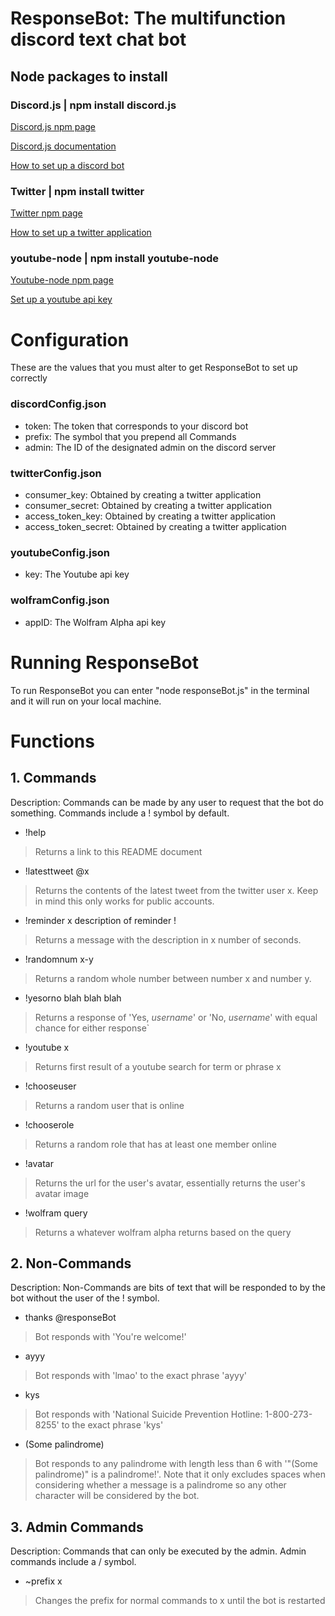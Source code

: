 # ResponseBot: The multifunction discord text chat bot

## Node packages to install
### Discord.js | npm install discord.js

[Discord.js npm page](https://www.npmjs.com/package/discord.js)

[Discord.js documentation](https://discord.js.org/#/docs/main/stable/general/welcome)

[How to set up a discord bot](https://github.com/reactiflux/discord-irc/wiki/Creating-a-discord-bot-&-getting-a-token )

### Twitter | npm install twitter

[Twitter npm page](https://www.npmjs.com/package/twitter)

[How to set up a twitter application](http://techknights.org/workshops/nodejs-twitterbot/)

### youtube-node | npm install youtube-node

[Youtube-node npm page](https://www.npmjs.com/package/youtube-node)

[Set up a youtube api key](https://console.developers.google.com/apis/dashboard)

# Configuration
These are the values that you must alter to get ResponseBot to set up correctly


### discordConfig.json
- token: The token that corresponds to your discord bot
- prefix: The symbol that you prepend all Commands
- admin: The ID of the designated admin on the discord server

### twitterConfig.json
- consumer_key: Obtained by creating a twitter application
- consumer_secret: Obtained by creating a twitter application
- access_token_key: Obtained by creating a twitter application
- access_token_secret: Obtained by creating a twitter application

### youtubeConfig.json
- key: The Youtube api key

### wolframConfig.json
- appID: The Wolfram Alpha api key

# Running ResponseBot
To run ResponseBot you can enter "node responseBot.js" in the terminal and it will run on your local machine.


# Functions

## 1. Commands
Description: Commands can be made by any user to request that the bot do something. Commands include a ! symbol by default.
- !help
> Returns a link to this README document

- !latesttweet @x
> Returns the contents of the latest tweet from the twitter user x. Keep in mind this only works for public accounts.

- !reminder x description of reminder !
> Returns a message with the description in x number of seconds.

- !randomnum x-y
> Returns a random whole number between number x and number y.

- !yesorno blah blah blah
> Returns a response of 'Yes, *username*' or 'No, *username*' with equal chance for either response`

- !youtube x
> Returns first result of a youtube search for term or phrase x

- !chooseuser
> Returns a random user that is online

- !chooserole
> Returns a random role that has at least one member online

- !avatar
> Returns the url for the user's avatar, essentially returns the user's avatar image

- !wolfram query
> Returns a whatever wolfram alpha returns based on the query

## 2. Non-Commands
Description: Non-Commands are bits of text that will be responded to by the bot without the user of the ! symbol.
- thanks @responseBot
> Bot responds with 'You're welcome!'

- ayyy
> Bot responds with 'lmao' to the exact phrase 'ayyy'

- kys
> Bot responds with 'National Suicide Prevention Hotline: 1-800-273-8255' to the exact phrase 'kys'

- (Some palindrome)
> Bot responds to any palindrome with length less than 6 with '"(Some palindrome)" is a palindrome!'. Note that it only excludes spaces when considering whether a message is a palindrome so any other character will be considered by the bot.

## 3. Admin Commands
Description: Commands that can only be executed by the admin. Admin commands include a / symbol.
- ~prefix x
> Changes the prefix for normal commands to x until the bot is restarted
